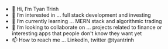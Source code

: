 - 👋 Hi, I’m Tyan Trinh
- 👀 I’m interested in ... full stack development and investing
- 🌱 I’m currently learning ... MERN stack and algorithmic trading
- 💞️ I’m looking to collaborate on ... projects related to finance or interesting apps that people don't know they want yet
- 📫 How to reach me ... LinkedIn, twitter @tyantrinh

<!---
tyantrinh/tyantrinh is a ✨ special ✨ repository because its `README.md` (this file) appears on your GitHub profile.
You can click the Preview link to take a look at your changes.
--->

